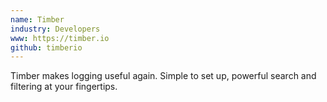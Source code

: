```yaml
---
name: Timber
industry: Developers
www: https://timber.io
github: timberio
---
```

Timber makes logging useful again. Simple to set up, powerful search and filtering at your fingertips.
